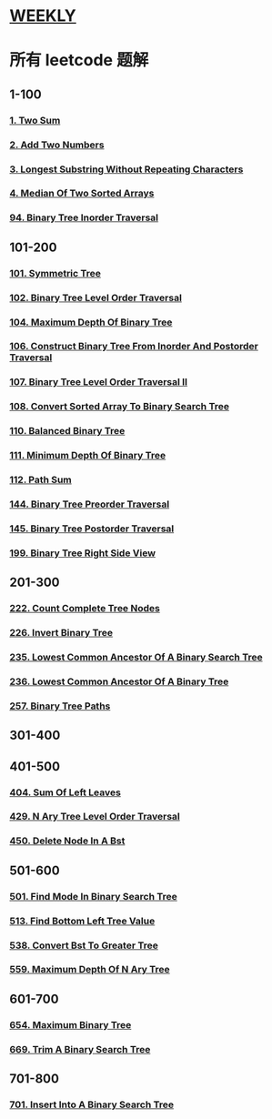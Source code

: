 # [WEEKLY](../weekly/README.md)

# 所有 leetcode 题解

## 1-100

### [1. Two Sum](./1-100/1-two-sum.md)

### [2. Add Two Numbers](./1-100/2-add-two-numbers.md)

### [3. Longest Substring Without Repeating Characters](./1-100/3-longest-substring-without-repeating-characters.md)

### [4. Median Of Two Sorted Arrays](./1-100/4-median-of-two-sorted-arrays.md)

### [94. Binary Tree Inorder Traversal](./1-100/94-binary-tree-inorder-traversal.md)

## 101-200

### [101. Symmetric Tree](./101-200/101-symmetric-tree.md)

### [102. Binary Tree Level Order Traversal](./101-200/102-binary-tree-level-order-traversal.md)

### [104. Maximum Depth Of Binary Tree](./101-200/104-maximum-depth-of-binary-tree.md)

### [106. Construct Binary Tree From Inorder And Postorder Traversal](./101-200/106-construct-binary-tree-from-inorder-and-postorder-traversal.md)

### [107. Binary Tree Level Order Traversal II](./101-200/107-binary-tree-level-order-traversal-II.md)

### [108. Convert Sorted Array To Binary Search Tree](./101-200/108-convert-sorted-array-to-binary-search-tree.md)

### [110. Balanced Binary Tree](./101-200/110-balanced-binary-tree.md)

### [111. Minimum Depth Of Binary Tree](./101-200/111-minimum-depth-of-binary-tree.md)

### [112. Path Sum](./101-200/112-path-sum.md)

### [144. Binary Tree Preorder Traversal](./101-200/144-binary-tree-preorder-traversal.md)

### [145. Binary Tree Postorder Traversal](./101-200/145-binary-tree-postorder-traversal.md)

### [199. Binary Tree Right Side View](./101-200/199-binary-tree-right-side-view.md)

## 201-300

### [222. Count Complete Tree Nodes](./201-300/222-count-complete-tree-nodes.md)

### [226. Invert Binary Tree](./201-300/226-invert-binary-tree.md)

### [235. Lowest Common Ancestor Of A Binary Search Tree](./201-300/235-lowest-common-ancestor-of-a-binary-search-tree.md)

### [236. Lowest Common Ancestor Of A Binary Tree](./201-300/236-lowest-common-ancestor-of-a-binary-tree.md)

### [257. Binary Tree Paths](./201-300/257-binary-tree-paths.md)

## 301-400

## 401-500

### [404. Sum Of Left Leaves](./401-500/404-sum-of-left-leaves.md)

### [429. N Ary Tree Level Order Traversal](./401-500/429-N-ary-tree-level-order-traversal.md)

### [450. Delete Node In A Bst](./401-500/450-delete-node-in-a-bst.md)

## 501-600

### [501. Find Mode In Binary Search Tree](./501-600/501-find-mode-in-binary-search-tree.md)

### [513. Find Bottom Left Tree Value](./501-600/513-find-bottom-left-tree-value.md)

### [538. Convert Bst To Greater Tree](./501-600/538-convert-bst-to-greater-tree.md)

### [559. Maximum Depth Of N Ary Tree](./501-600/559-maximum-depth-of-n-ary-tree.md)

## 601-700

### [654. Maximum Binary Tree](./601-700/654-maximum-binary-tree.md)

### [669. Trim A Binary Search Tree](./601-700/669-trim-a-binary-search-tree.md)

## 701-800

### [701. Insert Into A Binary Search Tree](./701-800/701-insert-into-a-binary-search-tree.md)
